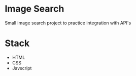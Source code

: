 # Image Search
Small image search project to practice integration with API's

# Stack
  - HTML
  - CSS
  - Javscript
